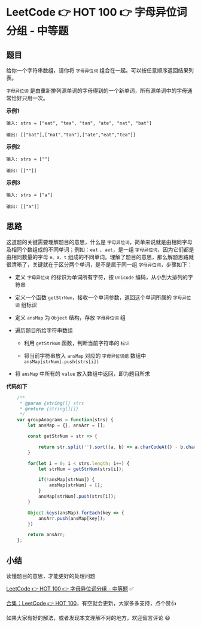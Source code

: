 # LeetCode 👉 HOT 100 👉 字母异位词分组 - 中等题

## 题目

给你一个字符串数组，请你将 `字母异位词` 组合在一起。可以按任意顺序返回结果列表。

`字母异位词` 是由重新排列源单词的字母得到的一个新单词，所有源单词中的字母通常恰好只用一次。

**示例1**

    输入: strs = ["eat", "tea", "tan", "ate", "nat", "bat"]

    输出: [["bat"],["nat","tan"],["ate","eat","tea"]]

**示例2**

    输入: strs = [""]

    输出: [[""]]

**示例3**

    输入: strs = ["a"]

    输出: [["a"]]

## 思路

这道题的关键需要理解题目的意思，什么是 `字母异位词`，简单来说就是由相同字母及相同个数组成的不同单词；例如：`eat` 、`aet`，是一组 `字母异位词`，因为它们都是由相同数量的字母 `e、a、t` 组成的不同单词。理解了题目的意思，那么解题思路就很清晰了，关键就在于区分两个单词，是不是属于同一组 `字母异位词`，步骤如下：

- 定义 `字母异位词` 的标识为单词所有字符，按 `Unicode` 编码，从小到大排列的字符串

- 定义一个函数 `getStrNum`，接收一个单词参数，返回这个单词所属的 `字母异位词` 组标识

- 定义 `ansMap` 为 `Object` 结构，存放 `字母异位词` 组

- 遍历题目所给字符串数组

    - 利用 `getStrNum` 函数，判断当前字符串的 `标识`

    - 将当前字符串放入 `ansMap` 对应的 `字母异位词组` 数组中 `ansMap[strNum].push(strs[i])`

- 将 `ansMap` 中所有的 `value` 放入数组中返回，即为题目所求

**代码如下**

```js
    /**
     * @param {string[]} strs
     * @return {string[][]}
     */
    var groupAnagrams = function(strs) {
        let ansMap = {}, ansArr = [];

        const getStrNum = str => {

            return str.split('').sort((a, b) => a.charCodeAt() - b.charCodeAt()).join('');
        }

        for(let i = 0; i < strs.length; i++) {
            let strNum = getStrNum(strs[i]);

            if(!ansMap[strNum]) {
                ansMap[strNum] = [];
            }
            ansMap[strNum].push(strs[i]);
        }

        Object.keys(ansMap).forEach(key => {
            ansArr.push(ansMap[key]);
        })

        return ansArr;
    };
```

## 小结

读懂题目的意思，才能更好的处理问题

[LeetCode 👉 HOT 100 👉 字母异位词分组 - 中等题](https://leetcode-cn.com/problems/group-anagrams/) ✅


[合集：LeetCode 👉 HOT 100](https://juejin.cn/column/7029946677398077476)，有空就会更新，大家多多支持，点个赞👍

如果大家有好的解法，或者发现本文理解不对的地方，欢迎留言评论 😄